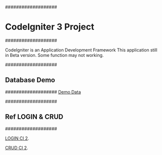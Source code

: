 ###################
# CodeIgniter 3 Project
###################

CodeIgniter is an Application Development Framework
This application still in Beta version. 
Some function may not working.

###################
## Database Demo
###################
[Demo Data](http://pastebin.com/jh00UWkm)

###################
## Ref LOGIN & CRUD
###################

[LOGIN CI 2](https://github.com/kpkt/ci_login).

[CRUD CI 2](https://github.com/kpkt/ci_crud).
